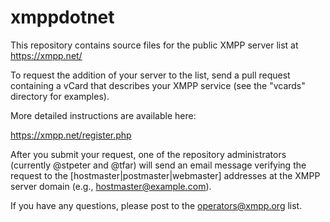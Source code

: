 xmppdotnet
==========

This repository contains source files for the public XMPP server list
at https://xmpp.net/

To request the addition of your server to the list, send a pull request
containing a vCard that describes your XMPP service (see the "vcards"
directory for examples). 

More detailed instructions are available here:

https://xmpp.net/register.php

After you submit your request, one of the repository administrators 
(currently @stpeter and @tfar) will send an email message verifying
the request to the [hostmaster|postmaster|webmaster] addresses at
the XMPP server domain (e.g., hostmaster@example.com).

If you have any questions, please post to the operators@xmpp.org list.
